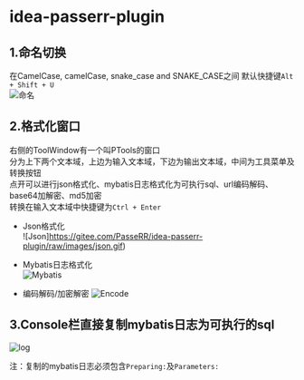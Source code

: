# idea-passerr-plugin
## 1.命名切换
在CamelCase, camelCase, snake_case and SNAKE_CASE之间 默认快捷键`Alt + Shift + U`  
![命名](https://gitee.com/PasseRR/idea-passerr-plugin/raw/images/camel.gif)

## 2.格式化窗口
右侧的ToolWindow有一个叫PTools的窗口   
分为上下两个文本域，上边为输入文本域，下边为输出文本域，中间为工具菜单及转换按钮   
点开可以进行json格式化、mybatis日志格式化为可执行sql、url编码解码、base64加解密、md5加密   
转换在输入文本域中快捷键为`Ctrl + Enter`
* Json格式化  
![Json]https://gitee.com/PasseRR/idea-passerr-plugin/raw/images/json.gif)

* Mybatis日志格式化  
![Mybatis](https://gitee.com/PasseRR/idea-passerr-plugin/raw/images/log.gif)

* 编码解码/加密解密
![Encode](https://gitee.com/PasseRR/idea-passerr-plugin/raw/images/encode.gif)

## 3.Console栏直接复制mybatis日志为可执行的sql
![log](https://gitee.com/PasseRR/idea-passerr-plugin/raw/images/log_copy.gif)

注：复制的mybatis日志必须包含`Preparing:`及`Parameters:`